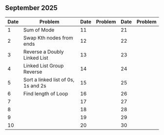 ## September 2025

| Date | Problem                             | Date | Problem | Date | Problem |
| ---- | ----------------------------------- | ---- | ------- | ---- | ------- |
| 1    | Sum of Mode                         | 11   |         | 21   |         |
| 2    | Swap Kth nodes from ends            | 12   |         | 22   |         |
| 3    | Reverse a Doubly Linked List        | 13   |         | 23   |         |
| 4    | Linked List Group Reverse           | 14   |         | 24   |         |
| 5    | Sort a linked list of 0s, 1s and 2s | 15   |         | 25   |         |
| 6    | Find length of Loop                 | 16   |         | 26   |         |
| 7    |                                     | 17   |         | 27   |         |
| 8    |                                     | 18   |         | 28   |         |
| 9    |                                     | 19   |         | 29   |         |
| 10   |                                     | 20   |         | 30   |         |
